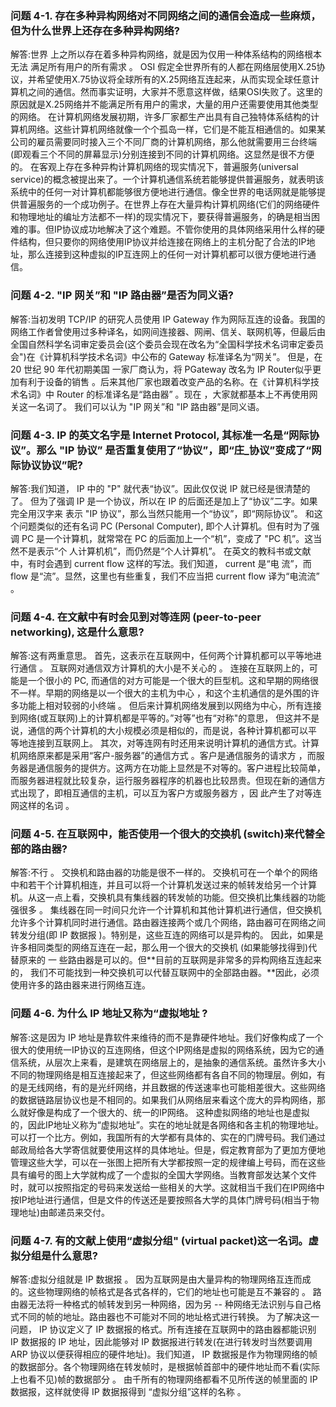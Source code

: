 ### 问题 4-1. 存在多种异构网络对不同网络之间的通信会造成一些麻烦，但为什么世界上还存在多种异构网络?
解答:世界 上之所以存在着多种异构网络，就是因为仅用一种体系结构的网络根本无法 满足所有用户的所有需求 。
OSI 假定全世界所有的人都在网络层使用X.25协议，并希望使用X.75协议将全球所有的X.25网络互连起来，从而实现全球任意计算机之间的通信。然而事实证明，大家并不愿意这样做，结果OSI失败了。这里的原因就是X.25网络并不能满足所有用户的需求，大量的用户还需要使用其他类型的网络。
在计算机网络发展初期，许多厂家都生产出具有自己独特体系结构的计算机网络。这些计算机网络就像一个个孤岛一样，它们是不能互相通信的。如果某公司的雇员需要同时接入三个不同厂商的计算机网络，那么他就需要用三台终端(即观看三个不同的屏幕显示)分别连接到不同的计算机网络。这显然是很不方便的。
在客观上存在多种异构计算机网络的现实情况下，普遍服务(universal service)的概念被提出来了。一个计算机通信系统若能够提供普遍服务，就表明该系统中的任何一对计算机都能够很方便地进行通信。像全世界的电话网就是能够提供普遍服务的一个成功例子。在世界上存在大量异构计算机网络(它们的网络硬件和物理地址的编址方法都不一样)的现实情况下，要获得普遍服务，的确是相当困难的事。但IP协议成功地解决了这个难题。不管你使用的具体网络采用什么样的硬件结构，但只要你的网络使用IP协议并给连接在网络上的主机分配了合法的IP地址，那么连接到这种虚拟的IP互连网上的任何一对计算机都可以很方便地进行通信。

### 问题 4-2. "IP 网关”和 "IP 路由器”是否为同义语?
解答:当初发明 TCP/IP 的研究人员使用 IP Gateway 作为网际互连的设备。我国的网络工作者曾使用过多种译名，如网间连接器、网闸、信关、联网机等，但最后由全国自然科学名词审定委员会(这个委员会现在改名为“全国科学技术名词审定委员会")在《计算机科学技术名词》中公布的 Gateway 标准译名为“网关”。
但是，在 20 世纪 90 年代初期美国 一家厂商认为，将 PGateway 改名为 IP Router似乎更加有利于设备的销售 。后来其他厂家也跟着改变产品的名称。在《计算机科学技术名词》中 Router 的标准译名是“路由器” 。现在 ，大家就都基本上不再使用网关这一名词了。
我们可以认为 "IP 网关”和 "IP 路由器”是同义语。

### 问题 4-3. IP 的英文名字是 Internet Protocol, 其标准一名是“网际协议”。那么 "IP 协议” 是否重复使用了“协议”，即“庄_协议”变成了“网际协议协议”呢?
解答:我们知道， IP 中的 "P" 就代表“协议”。因此仅仅说 IP 就已经是很清楚的了。 但为了强调 IP 是一个协议，所以在 IP 的后面还是加上了“协议”二字。如果完全用汉字来 表示 "IP 协议”，那么当然只能用一个“协议”，即“网际协议”。
和这个问题类似的还有名词 PC (Personal Computer), 即个人计算机。但有时为了强调 PC 是一个计算机，就常常在 PC 的后面加上一个“机”，变成了 "PC 机”。这当然不是表示“个 人计算机机”，而仍然是“个人计算机”。
在英文的教科书或文献中，有时会遇到 current flow 这样的写法。我们知道， current 是“电 流”，而 flow 是“流”。显然，这里也有些重复，我们不应当把 current flow 译为“电流流” 。


### 问题 4-4. 在文献中有时会见到对等连网 (peer-to-peer networking), 这是什么意思? 
解答:这有两重意思。
首先，这表示在互联网中，任何两个计算机都可以平等地进行通信 。 互联网对通信双方计算机的大小是不关心的 。 连接在互联网上的，可能是一个很小的 PC, 而通信的对方可能是一个很大的巨型机。这和早期的网络很不一样。早期的网络是以一个很大的主机为中心 ，和这个主机通信的是外围的许多功能上相对较弱的小终端 。 但后来计算机网络发展到以网络为中心，所有连接到网络(或互联网)上的计算机都是平等的。”对等”也有“对称"的意思， 但这并不是说，通信的两个计算机的大小规模必须是相似的，而是说，各种计算机都可以平 等地连接到互联网上。
其次，对等连网有时还用来说明计算机的通信方式。计算机网络原来都是采用“客户-服务器”的通信方式 。客户是通信服务的请求方 ，而服务器是通信服务的提供方。这两方在功能上显然是不对等的。客户进程比较简单，而服务器进程就比较复杂，运行服务器程序的机器也比较昂贵。但现在新的通信方式出现了，即相互通信的主机，可以互为客户方或服务器方 ，因 此产生了对等连网这样的名词 。

### 问题 4-5. 在互联网中，能否使用一个很大的交换机 (switch)来代替全部的路由器? 
解答:不行 。
交换机和路由器的功能是很不一样的。 交换机可在一个单个的网络中和若干个计算机相连，并且可以将一个计算机发送过来的帧转发给另一个计算机。从这一点上看，交换机具有集线器的转发帧的功能。但交换机比集线器的功能强很多 。 集线器在同一时间只允许一个计算机和其他计算机进行通信，但交换机允许多个计算机同时进行通信。路由器连接两个或几个网络，路由器可在网络之间转发分组(即 IP 数据报 )。特别是，这些互连的网络可以是异构的。
因此，如果是许多相同类型的网络互连在一起，那么用一个很大的交换机 (如果能够找得到)代替原来的 一 些路由器是可以的。但**目前的互联网是非常多的异构网络互连起来的， 我们不可能找到一种交换机可以代替互联网中的全部路由器。**因此，必须使用许多的路由器来进行网络互连。

### 问题 4-6. 为什么 IP 地址又称为“虚拟地址 ?
解答:这是因为 IP 地址是靠软件来维待的而不是靠硬件地址。我们好像构成了一个很大的使用统一IP协议的互连网络，但这个IP网络是虚拟的网络系统，因为它的通信系统，从层次上来看，是建筑在网络层上的，是抽象的通信系统。虽然许多大小不同的物理网络是相互连接起来了，但这些网络都有各自不同的物理层。例如，有的是无线网络，有的是光纤网络，并且数据的传送速率也可能相差很大。这些网络的数据链路层协议也是不相同的。如果我们从网络层来看这个庞大的异构网络，那么就好像是构成了一个很大的、统一的IP网络。
这种虚拟网络的地址也是虚拟的，因此IP地址义称为“虚拟地址”。实在的地址就是各网络和各主机的物理地址。
可以打一个比方。例如，我国所有的大学都有具体的、实在的门牌号码。我们通过邮政局给各大学寄信就要使用这样的具体地址。但是，假定教育部为了更加方便地管理这些大学，可以在一张图上把所有大学都按照一定的规律编上号码，而在这些具有编号的图上大学就构成了一个虚拟的全国大学网络。当教育部发达某个文件时，就可以按照指定的号码来发送给一些相关的大学。这就相当千我们在IP网络中按IP地址进行通信，但是文件的传送还是要按照各大学的具体门牌号码(相当于物理地址)由邮递员来交付。

### 问题 4-7. 有的文献上使用“虚拟分组" (virtual packet)这一名词。虚拟分组是什么意思? 
解答:虚拟分组就是 IP 数据报 。 因为互联网是由大量异构的物理网络互连而成的。这些物理网络的帧格式是各式各样的，它们的地址也可能是互不兼容的 。 路由器无法将一种格式的帧转发到另一种网络，因为另 -- 种网络无法识别与自己格式不同的帧的地址。路由器也不可能对不同的地址格式进行转换。
为了解决这一问题， IP 协议定义了 IP 数据报的格式。所有连接在互联网中的路由器都能识别 IP 数据报的 IP 地址，因此能够对 IP 数据报进行转发(在进行转发时当然要调用 ARP 协议以便获得相应的硬件地址)。我们知道， IP 数据报是作为物理网络的帧的数据部分。各个物理网络在转发帧时，是根据帧首部中的硬件地址而不看(实际上也看不见)帧的数据部分 。
由千所有的物理网络都看不见所传送的帧里面的 IP 数据报，这样就使得 IP 数据报得到 “虚拟分组”这样的名称 。